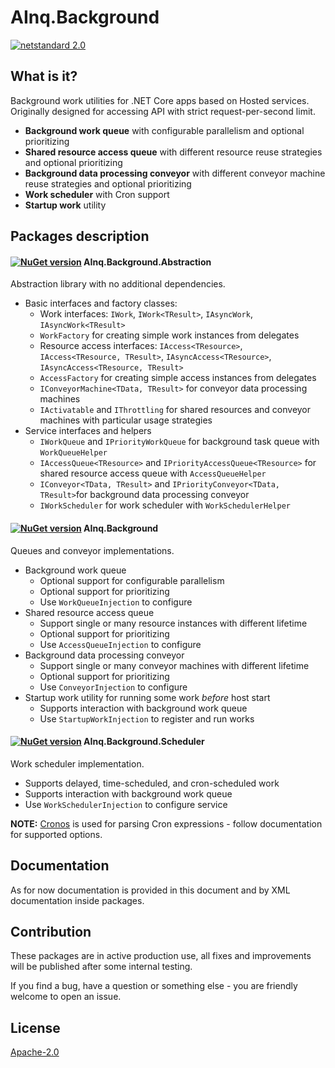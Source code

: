 # AInq.Background

[![netstandard 2.0](https://img.shields.io/badge/netstandard-2.0-brightgreen.svg)](https://docs.microsoft.com/en-us/dotnet/standard/net-standard)

## What is it?

Background work utilities for .NET Core apps based on Hosted services. Originally designed for accessing API with strict request-per-second limit.

- **Background work queue** with configurable parallelism and optional prioritizing
- **Shared resource access queue** with different resource reuse strategies and optional prioritizing 
- **Background data processing conveyor** with different conveyor machine reuse strategies and optional prioritizing
- **Work scheduler** with Cron support
- **Startup work** utility

## Packages description
#### [![NuGet version](https://badge.fury.io/nu/AInq.Background.Abstraction.svg)](https://badge.fury.io/nu/AInq.Background.Abstraction) AInq.Background.Abstraction

Abstraction library with no additional dependencies.

- Basic interfaces and factory classes:
    - Work interfaces: `IWork`, `IWork<TResult>`, `IAsyncWork`, `IAsyncWork<TResult>`
    - `WorkFactory` for creating simple work instances from delegates
    - Resource access interfaces: `IAccess<TResource>`, `IAccess<TResource, TResult>`, `IAsyncAccess<TResource>`, `IAsyncAccess<TResource, TResult>`
    - `AccessFactory` for creating simple access instances from delegates
    - `IConveyorMachine<TData, TResult>` for conveyor data processing machines
    - `IActivatable` and `IThrottling` for shared resources and conveyor machines with particular usage strategies
- Service interfaces and helpers
    - `IWorkQueue` and `IPriorityWorkQueue` for background task queue with `WorkQueueHelper`
    - `IAccessQueue<TResource>` and `IPriorityAccessQueue<TResource>` for shared resource access queue with `AccessQueueHelper`
    - `IConveyor<TData, TResult>` and `IPriorityConveyor<TData, TResult>`for background data processing conveyor
    - `IWorkScheduler` for work scheduler with `WorkSchedulerHelper`

#### [![NuGet version](https://badge.fury.io/nu/AInq.Background.svg)](https://badge.fury.io/nu/AInq.Background) AInq.Background

Queues and conveyor implementations.

- Background work queue
    - Optional support for configurable parallelism
    - Optional support for prioritizing
    - Use `WorkQueueInjection` to configure
- Shared resource access queue
    - Support single or many resource instances with different lifetime
    - Optional support for prioritizing
    - Use `AccessQueueInjection` to configure
- Background data processing conveyor
    - Support single or many conveyor machines with different lifetime
    - Optional support for prioritizing
    - Use `ConveyorInjection` to configure
- Startup work utility for running some work *before* host start
    - Supports interaction with background work queue
    - Use `StartupWorkInjection` to register and run works

#### [![NuGet version](https://badge.fury.io/nu/AInq.Background.Scheduler.svg)](https://badge.fury.io/nu/AInq.Background.Scheduler) AInq.Background.Scheduler

Work scheduler implementation.

- Supports delayed, time-scheduled, and cron-scheduled work
- Supports interaction with background work queue
- Use `WorkSchedulerInjection` to configure service

**NOTE:** [Cronos](https://github.com/HangfireIO/Cronos) is used for parsing Cron expressions - follow documentation for supported options.

## Documentation

As for now documentation is provided in this document and by XML documentation inside packages.

## Contribution

These packages are in active production use, all fixes and improvements will be published after some internal testing.

If you find a bug, have a question or something else - you are friendly welcome to open an issue.

## License
[Apache-2.0](LICENSE)

